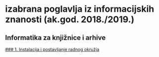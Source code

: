 # izabrana poglavlja iz informacijskih znanosti (ak.god. 2018./2019.)
## Informatika za knjižnice i arhive

[###  1. Instalacija i postavljanje radnog okružja](1-radno-okruzje.md)



